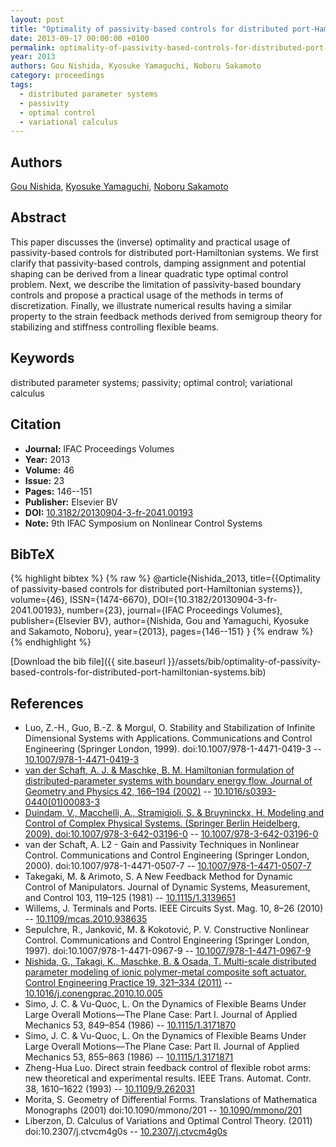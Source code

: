 ```yaml
---
layout: post
title: "Optimality of passivity-based controls for distributed port-Hamiltonian systems"
date: 2013-09-17 00:00:00 +0100
permalink: optimality-of-passivity-based-controls-for-distributed-port-hamiltonian-systems
year: 2013
authors: Gou Nishida, Kyosuke Yamaguchi, Noboru Sakamoto
category: proceedings
tags:
  - distributed parameter systems
  - passivity
  - optimal control
  - variational calculus
---
```

 
## Authors
[Gou Nishida](authors/gou-nishida), [Kyosuke Yamaguchi](authors/kyosuke-yamaguchi), [Noboru Sakamoto](authors/noboru-sakamoto)
 
## Abstract
This paper discusses the (inverse) optimality and practical usage of passivity-based controls for distributed port-Hamiltonian systems. We first clarify that passivity-based controls, damping assignment and potential shaping can be derived from a linear quadratic type optimal control problem. Next, we describe the limitation of passivity-based boundary controls and propose a practical usage of the methods in terms of discretization. Finally, we illustrate numerical results having a similar property to the strain feedback methods derived from semigroup theory for stabilizing and stiffness controlling flexible beams.
 
## Keywords
distributed parameter systems; passivity; optimal control; variational calculus
 
## Citation
- **Journal:** IFAC Proceedings Volumes
- **Year:** 2013
- **Volume:** 46
- **Issue:** 23
- **Pages:** 146--151
- **Publisher:** Elsevier BV
- **DOI:** [10.3182/20130904-3-fr-2041.00193](https://doi.org/10.3182/20130904-3-fr-2041.00193)
- **Note:** 9th IFAC Symposium on Nonlinear Control Systems
 
## BibTeX
{% highlight bibtex %}
{% raw %}
@article{Nishida_2013,
  title={{Optimality of passivity-based controls for distributed port-Hamiltonian systems}},
  volume={46},
  ISSN={1474-6670},
  DOI={10.3182/20130904-3-fr-2041.00193},
  number={23},
  journal={IFAC Proceedings Volumes},
  publisher={Elsevier BV},
  author={Nishida, Gou and Yamaguchi, Kyosuke and Sakamoto, Noboru},
  year={2013},
  pages={146--151}
}
{% endraw %}
{% endhighlight %}
 
[Download the bib file]({{ site.baseurl }}/assets/bib/optimality-of-passivity-based-controls-for-distributed-port-hamiltonian-systems.bib)
 
## References
- Luo, Z.-H., Guo, B.-Z. & Morgul, O. Stability and Stabilization of Infinite Dimensional Systems with Applications. Communications and Control Engineering (Springer London, 1999). doi:10.1007/978-1-4471-0419-3 -- [10.1007/978-1-4471-0419-3](https://doi.org/10.1007/978-1-4471-0419-3)
- [van der Schaft, A. J. & Maschke, B. M. Hamiltonian formulation of distributed-parameter systems with boundary energy flow. Journal of Geometry and Physics 42, 166–194 (2002)](hamiltonian-formulation-of-distributed-parameter-systems-with-boundary-energy-flow) -- [10.1016/s0393-0440(01)00083-3](https://doi.org/10.1016/s0393-0440(01)00083-3)
- [Duindam, V., Macchelli, A., Stramigioli, S. & Bruyninckx, H. Modeling and Control of Complex Physical Systems. (Springer Berlin Heidelberg, 2009). doi:10.1007/978-3-642-03196-0](modeling-and-control-of-complex-physical-systems) -- [10.1007/978-3-642-03196-0](https://doi.org/10.1007/978-3-642-03196-0)
- van der Schaft, A. L2 - Gain and Passivity Techniques in Nonlinear Control. Communications and Control Engineering (Springer London, 2000). doi:10.1007/978-1-4471-0507-7 -- [10.1007/978-1-4471-0507-7](https://doi.org/10.1007/978-1-4471-0507-7)
- Takegaki, M. & Arimoto, S. A New Feedback Method for Dynamic Control of Manipulators. Journal of Dynamic Systems, Measurement, and Control 103, 119–125 (1981) -- [10.1115/1.3139651](https://doi.org/10.1115/1.3139651)
- Willems, J. Terminals and Ports. IEEE Circuits Syst. Mag. 10, 8–26 (2010) -- [10.1109/mcas.2010.938635](https://doi.org/10.1109/mcas.2010.938635)
- Sepulchre, R., Janković, M. & Kokotović, P. V. Constructive Nonlinear Control. Communications and Control Engineering (Springer London, 1997). doi:10.1007/978-1-4471-0967-9 -- [10.1007/978-1-4471-0967-9](https://doi.org/10.1007/978-1-4471-0967-9)
- [Nishida, G., Takagi, K., Maschke, B. & Osada, T. Multi-scale distributed parameter modeling of ionic polymer-metal composite soft actuator. Control Engineering Practice 19, 321–334 (2011)](multi-scale-distributed-parameter-modeling-of-ionic-polymer-metal-composite-soft-actuator) -- [10.1016/j.conengprac.2010.10.005](https://doi.org/10.1016/j.conengprac.2010.10.005)
- Simo, J. C. & Vu-Quoc, L. On the Dynamics of Flexible Beams Under Large Overall Motions—The Plane Case: Part I. Journal of Applied Mechanics 53, 849–854 (1986) -- [10.1115/1.3171870](https://doi.org/10.1115/1.3171870)
- Simo, J. C. & Vu-Quoc, L. On the Dynamics of Flexible Beams Under Large Overall Motions—The Plane Case: Part II. Journal of Applied Mechanics 53, 855–863 (1986) -- [10.1115/1.3171871](https://doi.org/10.1115/1.3171871)
- Zheng-Hua Luo. Direct strain feedback control of flexible robot arms: new theoretical and experimental results. IEEE Trans. Automat. Contr. 38, 1610–1622 (1993) -- [10.1109/9.262031](https://doi.org/10.1109/9.262031)
- Morita, S. Geometry of Differential Forms. Translations of Mathematica                        Monographs (2001) doi:10.1090/mmono/201 -- [10.1090/mmono/201](https://doi.org/10.1090/mmono/201)
- Liberzon, D. Calculus of Variations and Optimal Control Theory. (2011) doi:10.2307/j.ctvcm4g0s -- [10.2307/j.ctvcm4g0s](https://doi.org/10.2307/j.ctvcm4g0s)

